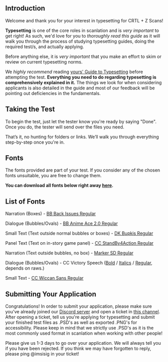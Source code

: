 ## Introduction

Welcome and thank you for your interest in typesetting for CRTL + Z Scans!

**Typesetting** is one of the core roles in scanlation and is *very important* to get right! As such, we'd love for you to *thoroughly read this guide* as it will walk you through the process of studying typesetting guides, doing the required test/s, and actually applying.

Before anything else, it is *very important* that you make an effort to skim or review on current typesetting norms.

We *highly recommend* reading [yours' Guide to Typesetting](https://docs.google.com/document/d/1Ss6AW07S8onlS1-SbgyoF4w1ve285B2fVqsgOtkKuLk/edit?usp=sharing) before attempting the test. **Everything you need to do regarding typesetting is comprehensively explained in it.** The things we look for when considering applicants is also detailed in the guide and most of our feedback will be pointing out deficiencies in the fundamentals.


## Taking the Test

To begin the test, just let the tester know you're ready by saying "Done".
Once you do, the tester will send over the files you need.

That’s it, no hunting for folders or links.
We’ll walk you through everything step-by-step once you're in.

## Fonts

The fonts provided are part of your test. If you consider any of the chosen fonts unsuitable, you are free to change them.

**You can download all fonts below right away [here](https://drive.google.com/drive/folders/1Sk90sydcs-cL4s_WFxcOqfkhnt67dPgA?usp=drive_link).**


## List of Fonts

Narration (Boxes) - [BB Back Issues Regular](https://drive.google.com/file/d/1Aho89KenGoZj_miW1mu1GtsI5gL9onpd/view?usp=drive_link)

Dialogue (Bubbles/Ovals) - [BB Anime Ace 2.0 Regular](https://drive.google.com/file/d/1-5LC3qVsWh7JlbO0BBxT_ly1eti2zFad/view?usp=drive_link)

Small Text (Text outside normal bubbles or boxes) - [DK Bupkis Regular](https://drive.google.com/file/d/1p1-p7_QuqRd8ask6IDWD_vXBNupGZyDJ/view?usp=sharing)

Panel Text (Text on in-story game panel) - [CC StandBy4Action Regular](https://drive.google.com/file/d/11HWc1bQ2c8XQIKIfAyBvDW3uUqPuVUsp/view?usp=drive_link)



Narration (Text outside bubbles, no box) - [Marker SD Regular](https://drive.google.com/file/d/1bqv-iilI-hasaNOSec1k4EcZ-vOUTLpv/view?usp=drive_link)

Dialogue (Bubbles/Ovals) - CC Victory Speech ([Bold](https://drive.google.com/file/d/1ZB3_05XrlJBJVfGi33spZM2nPDOHTEUX/view?usp=drive_link) / [Italics](https://drive.google.com/file/d/10VibGrLpVJRSORdYZfaw688nK1Bu1ESm/view?usp=drive_link) / [Regular](https://drive.google.com/file/d/101C9WE387m_UPgki48-75MrOcO5zRaop/view?usp=drive_link), depends on raws.)

Small Text - [CC Wiccan Sans Regular](https://drive.google.com/file/d/1FV0lb_HDJqszxc-fqXBY8HHWx03vMLvs/view?usp=drive_link)


## Submitting Your Application

Congratulations! In order to submit your application, please make sure you've already joined our [Discord server](https://discord.gg/YEccruKV2z) and open a ticket in [this channel](https://discordapp.com/channels/1383811173442654279/1383837962609103049). After opening a ticket, tell us you're applying for typesetting and submit your finished test files as .PSD's as well as exported .PNG's for accessibility. Please keep in mind that we strictly use .PSD's as it is the most commonly used format in scanlation when working with other people!

Please give us 1-3 days to go over your application. We will always tell you if you have been rejected. If you think we may have forgotten to reply, please ping @imsisig in your ticket!
